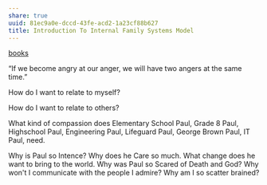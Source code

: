 ```yaml
---
share: true
uuid: 81ec9a0e-dccd-43fe-acd2-1a23cf88b627
title: Introduction To Internal Family Systems Model
---
```

[books](../a3a80e28-c537-4091-a06f-3d20f44ec6a2)

“If we become angry at our anger, we will have two angers at the same time.”

How do I want to relate to myself?

How do I want to relate to others?

What kind of compassion does Elementary School Paul, Grade 8 Paul, Highschool Paul, Engineering Paul, Lifeguard Paul, George Brown Paul, IT Paul, need.

Why is Paul so Intence? Why does he Care so much. What change does he want to bring to the world. Why was Paul so Scared of Death and God? Why won't I communicate with the people I admire? Why am I so scatter brained?